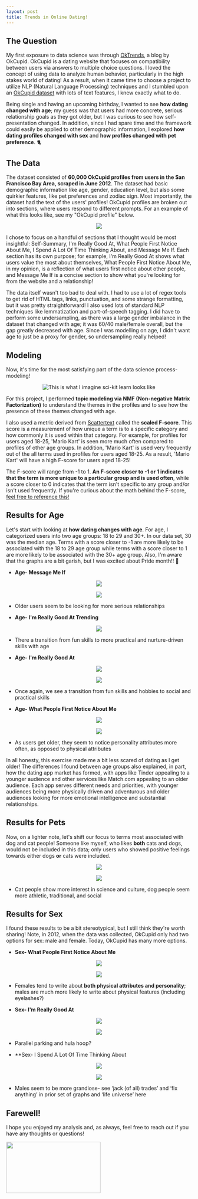 ```yaml
---
layout: post
title: Trends in Online Dating!
---
```


The Question
---------------------
My first exposure to data science was through [OkTrends](https://theblog.okcupid.com/), a blog by OkCupid. OkCupid is a dating website that focuses on compatibility between users via answers to multiple choice questions. I loved the concept of using data to analyze human behavior, particularly in the high stakes world of dating! As a result, when it came time to choose a project to utilize NLP (Natural Language Processing) techniques and I stumbled upon an [OkCupid dataset](https://github.com/rudeboybert/JSE_OkCupid) with lots of text features, I knew exactly what to do.

Being single and having an upcoming birthday, I wanted to see **how dating changed with age**; my guess was that users had more concrete, serious relationship goals as they got older, but I was curious to see how self-presentation changed. In addition, since I had spare time and the framework could easily be applied to other demographic information, I explored **how dating profiles changed with sex** and **how profiles changed with pet preference**.
:cat2:

The Data
---------------------
The dataset consisted of **60,000 OkCupid profiles from users in the San Francisco Bay Area, scraped in June 2012**. The dataset had basic demographic information like age, gender, education level, but also some quirkier features, like pet preferences and zodiac sign. Most importantly, the dataset had the text of the users' profiles! OkCupid profiles are broken out into sections, where users respond to different prompts. For an example of what this looks like, see my "OkCupid profile" below.

<p align="center">
  <img src="https://elarson649.github.io/images/profileshort.png">
</p>


I chose to focus on a handful of sections that I thought would be most insightful: Self-Summary, I'm Really Good At, What People First Notice About Me, I Spend A Lot Of Time Thinking About, and Message Me If. Each section has its own purpose; for example, I'm Really Good At shows what users value the most about themselves, What People First Notice About Me, in my opinion, is a reflection of what users first notice about other people, and Message Me If is a concise section to show what you're looking for from the website and a relationship! 

The data itself wasn't too bad to deal with. I had to use a lot of regex tools to get rid of HTML tags, links, punctuation, and some strange formatting, but it was pretty straightforward! I also used lots of standard NLP techniques like lemmatization and part-of-speech tagging. I did have to perform some undersampling, as there was a large gender imbalance in the dataset that changed with age; it was 60/40 male/female overall, but the gap greatly decreased with age. Since I was modelling on age, I didn't want age to just be a proxy for gender, so undersampling really helped!

Modeling
---------------------
Now, it's time for the most satisfying part of the data science process- modeling! 

<p align="center">
  <img src="https://elarson649.github.io/images/rupaul.jpg" alt='This is what I imagine sci-kit learn looks like'>
</p>

For this project, I performed **topic modeling via NMF (Non-negative Matrix Factorization)** to understand the themes in the profiles and to see how the presence of these themes changed with age. 

I also used a metric derived from [Scattertext](https://github.com/JasonKessler/scattertext) called the **scaled F-score**. This score is a measurement of how unique a term is to a specific category and how commonly it is used within that category. For example, for profiles for users aged 18-25, 'Mario Kart' is seen more much often compared to profiles of other age groups. In addition, 'Mario Kart' is used very frequently out of the all terms used in profiles for users aged 18-25. As a result, 'Mario Kart' will have a high F-score for users aged 18-25!

The F-score will range from -1 to 1. **An F-score closer to -1 or 1 indicates that the term is more unique to a particular group and is used often**, while a score closer to 0 indicates that the term isn't specific to any group and/or isn't used frequently. If you're curious about the math behind the F-score, [feel free to reference this!](https://github.com/JasonKessler/scattertext#understanding-scaled-f-score)


Results for Age
---------------------
Let's start with looking at **how dating changes with age**. For age, I categorized users into two age groups: 18 to 29 and 30+. In our data set, 30 was the median age. Terms with a score closer to -1 are more likely to be associated with the 18 to 29 age group while terms with a score closer to 1 are more likely to be associated with the 30+ age group. Also, I'm aware that the graphs are a bit garish, but I was excited about Pride month!! 
:rainbow:

* **Age- Message Me If**

<p align="center">
  <img src="https://elarson649.github.io/images/messageyoung.png">
</p>

<p align="center">
  <img src="https://elarson649.github.io/images/messageold.png">
</p>

  * Older users seem to be looking for more serious relationships

* **Age- I'm Really Good At Trending**

<p align="center">
  <img src="https://elarson649.github.io/images/goodatlineage.png">
</p>

  * There a transition from fun skills to more practical and nurture-driven skills with age

* **Age- I'm Really Good At**

<p align="center">
  <img src="https://elarson649.github.io/images/goodatyoung.png">
</p>

<p align="center">
  <img src="https://elarson649.github.io/images/goodatold.png">
</p>

  * Once again, we see a transition from fun skills and hobbies to social and practical skills

* **Age- What People First Notice About Me**

<p align="center">
  <img src="https://elarson649.github.io/images/noticeyoung.png">
</p>

<p align="center">
  <img src="https://elarson649.github.io/images/noticeold.png">
</p>

  * As users get older, they seem to notice personality attributes more often, as opposed to physical attributes

In all honesty, this exercise made me a bit less scared of dating as I get older! The differences I found between age groups also explained, in part, how the dating app market has formed, with apps like Tinder appealing to a younger audience and other services like Match.com appealing to an older audience. Each app serves different needs and priorities, with younger audiences being more physically driven and adventurous and older audiences looking for more emotional intelligence and substantial relationships.

Results for Pets
---------------------
Now, on a lighter note, let's shift our focus to terms most associated with dog and cat people! Someone like myself, who likes **both** cats and dogs, would not be included in this data; only users who showed positive feelings towards either dogs **or** cats were included.

<p align="center">
  <img src="https://elarson649.github.io/images/cat.png">
</p>

<p align="center">
  <img src="https://elarson649.github.io/images/dog.png">
</p>

  * Cat people show more interest in science and culture, dog people seem more athletic, traditional, and social

Results for Sex
---------------------
I found these results to be a bit stereotypical, but I still think they're worth sharing! Note, in 2012, when the data was collected, OkCupid only had two options for sex: male and female. Today, OkCupid has many more options.

* **Sex- What People First Notice About Me**

<p align="center">
  <img src="https://elarson649.github.io/images/noticefemale.png">
</p>

<p align="center">
  <img src="https://elarson649.github.io/images/noticemale.png">
</p>

  * Females tend to write about **both physical attributes and personality**; males are much more likely to write about physical features (including eyelashes?)

* **Sex- I'm Really Good At**

<p align="center">
  <img src="https://elarson649.github.io/images/goodatfemale.png">
</p>

<p align="center">
  <img src="https://elarson649.github.io/images/goodatmale.png">
</p>

  * Parallel parking and hula hoop?

* **Sex- I Spend A Lot Of Time Thinking About

<p align="center">
  <img src="https://elarson649.github.io/images/thinkingfemale.png">
</p>

<p align="center">
  <img src="https://elarson649.github.io/images/thinkingmale.png">
</p>

  * Males seem to be more grandiose- see ‘jack (of all) trades’ and ‘fix anything’ in prior set of graphs and ‘life universe’ here

Farewell!
---------------------
I hope you enjoyed my analysis and, as always, feel free to reach out if you have any thoughts or questions!

<p align="left">
  <img src="https://elarson649.github.io/images/nametag.png" width="256" height="139">
</p>



